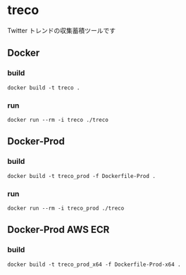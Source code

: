 # treco

Twitter トレンドの収集蓄積ツールです


## Docker 

### build

```
docker build -t treco .
```

### run

```
docker run --rm -i treco ./treco
```


## Docker-Prod

### build

```
docker build -t treco_prod -f Dockerfile-Prod .
```

### run

```
docker run --rm -i treco_prod ./treco
```

## Docker-Prod AWS ECR

### build

```
docker build -t treco_prod_x64 -f Dockerfile-Prod-x64 .
```
